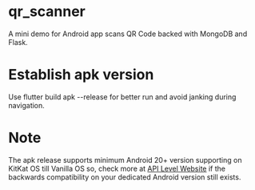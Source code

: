 # qr_scanner

A mini demo for Android app scans QR Code backed with MongoDB and Flask.

# Establish apk version

Use flutter build apk --release for better run and avoid janking during navigation.

# Note
The apk release supports minimum Android 20+ version supporting on KitKat OS till Vanilla OS so, check more at [API Level Website](http://www.apilevels.com) if the backwards compatibility on your dedicated Android version still exists.